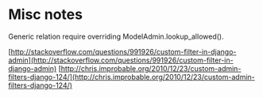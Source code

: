 # Misc notes

Generic relation require overriding ModelAdmin.lookup\_allowed\(\).

[http://stackoverflow.com/questions/991926/custom-filter-in-django-admin](http://stackoverflow.com/questions/991926/custom-filter-in-django-admin) [http://chris.improbable.org/2010/12/23/custom-admin-filters-django-124/](http://chris.improbable.org/2010/12/23/custom-admin-filters-django-124/)

